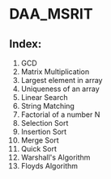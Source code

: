 # DAA_MSRIT

<h2>Index:</h2>
<ol>
  <li>GCD</li>
  <li>Matrix Multiplication</li>
  <li>Largest element in array</li>
  <li>Uniqueness of an array</li>
  <li>Linear Search</li>
  <li>String Matching</li>
  <li>Factorial of a number N</li>
  <li>Selection Sort</li>
  <li>Insertion Sort</li>
  <li>Merge Sort</li>
  <li>Quick Sort</li>
  <li>Warshall's Algorithm</li>
  <li>Floyds Algorithm</li>
</ol>
